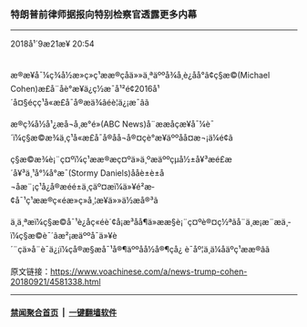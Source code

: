 ### 特朗普前律师据报向特别检察官透露更多内幕
------------------------

<div class="published">
 <span class="date" title="ä¸­å½æ¶é´">
  <time datetime="2018-09-21T20:54:26+08:00">
   2018å¹´9æ21æ¥ 20:54
  </time>
 </span>
</div>
<br/>
<div class="wsw">
 <p>
  æ®æ¥å¯¼ç¾å½æ»ç»ç¹ææ®çåä»»ä¸ªäººå¾å¸è¿åå°â¢ç§æ©(Michael Cohen)æ­£å¨åè°æ¥ä¿ç½æ¯å¹²é¢2016å¹´å¤§éçç¹å«æ£å¯å®æä¾âéè¦ä¿¡æ¯âã
 </p>
 <p>
  æ®ç¾å½å¹¿æ­å¬å¸æ°é»(ABC News)å¨ææåçæ¥å¯¼è¯´ï¼ç§æ©æ¾ä¸ç¹å«æ£å¯å®åå¬å®¤çè°æ¥äººåå¤æ¬¡ä¼é¢ã
 </p>
 <p>
  ç§æ©æ¾è¡¨ç¤ºï¼ç¹ææ®æç¤ºä»ä¸ºæäººçµå½±å¥³æé£æ´å¥³ä¸¹å°¼å°æ¯(Stormy Daniels)ååè±è±å¬å­æ¨¡ç¹å¿å®æéé±ä¸çäº¤æï¼ä»¥é²æ­¢å¯¹ç¹ææ®ç«éæ»ç»å¸¦æ¥ä»»ä½æå®³ã
 </p>
 <p>
  ä¸ä¸ªæï¼ç§æ©å¯¹è¿åç«éè´¢å¡æ³åå¶ä»ææ§è¡¨ç¤ºè®¤ç½ªãå¨ä¸æ¡æ¨æä¸­ï¼ç§æ©è¯´âæ²¡æäººå¯ä»¥è´¨çä»å¨è¯ä¿¡ï¼çå®æ§æå¯¹å®¶äººåå½å®¶çå¿ è¯åº¦ä¸ä¼åäºç¹ææ®âã
 </p>
</div>

原文链接：https://www.voachinese.com/a/news-trump-cohen-20180921/4581338.html


------------------------
#### [禁闻聚合首页](https://github.com/gfw-breaker/banned-news/blob/master/README.md) &nbsp;|&nbsp;  [一键翻墙软件](https://github.com/gfw-breaker/nogfw/blob/master/README.md)